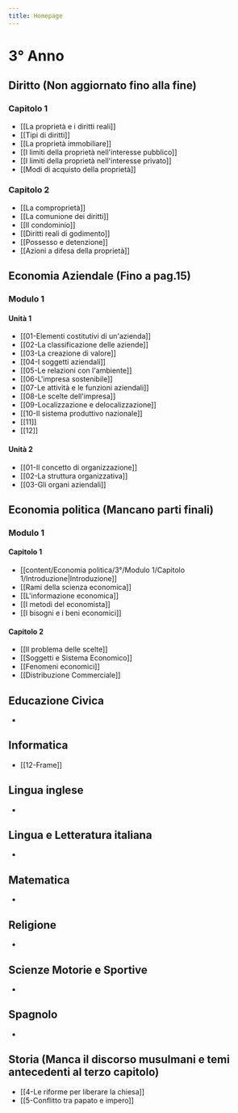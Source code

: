 ```yaml
---
title: Homepage
---
```

# 3° Anno

## Diritto (Non aggiornato fino alla fine)
### Capitolo 1

- [[La proprietà e i diritti reali]]
- [[Tipi di diritti]]
- [[La proprietà immobiliare]]
- [[I limiti della proprietà nell'interesse pubblico]]
- [[I limiti della proprietà nell'interesse privato]]
- [[Modi di acquisto della proprietà]]
### Capitolo 2

- [[La comproprietà]]
- [[La comunione dei diritti]]
- [[Il condominio]]
- [[Diritti reali di godimento]]
- [[Possesso e detenzione]]
- [[Azioni a difesa della proprietà]]

## Economia Aziendale (Fino a pag.15)
### Modulo 1
#### Unità 1
- [[01-Elementi costitutivi di un'azienda]]
- [[02-La classificazione delle aziende]]
- [[03-La creazione di valore]]
- [[04-I soggetti aziendali]]
- [[05-Le relazioni con l'ambiente]]
- [[06-L'impresa sostenibile]]
- [[07-Le attività e le funzioni aziendali]]
- [[08-Le scelte dell'impresa]]
- [[09-Localizzazione e delocalizzazione]]
- [[10-Il sistema produttivo nazionale]]
- [[11]]
- [[12]]
#### Unità 2
- [[01-Il concetto di organizzazione]]
- [[02-La struttura organizzativa]]
- [[03-Gli organi aziendali]]
## Economia politica (Mancano parti finali)
### Modulo 1
#### Capitolo 1
- [[content/Economia politica/3°/Modulo 1/Capitolo 1/Introduzione|Introduzione]]
- [[Rami della scienza economica]]
- [[L'informazione economica]]
- [[I metodi del economista]]
- [[I bisogni e i beni economici]]
#### Capitolo 2
- [[Il problema delle scelte]]
- [[Soggetti e Sistema Economico]]
- [[Fenomeni economici]]
- [[Distribuzione Commerciale]]

## Educazione Civica
- 

## Informatica
- [[12-Frame]]

## Lingua inglese
- 

## Lingua e Letteratura italiana
- 

## Matematica
- 

## Religione
- 

## Scienze Motorie e Sportive
- 

## Spagnolo
- 

## Storia (Manca il discorso musulmani e temi antecedenti al terzo capitolo)
-  [[4-Le riforme per liberare la chiesa]]
- [[5-Conflitto tra papato e impero]]

